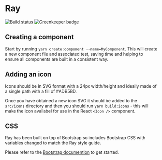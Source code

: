 # Ray

[![Build status](https://badge.buildkite.com/71a56e0a65b60c1d9e1c42dd098c254e23eb0415ba57cbbfca.svg)](https://buildkite.com/lightful/ray-tests) [![Greenkeeper badge](https://badges.greenkeeper.io/lightfulhelps/ray.svg?token=1f15595b2a61987ddb90cc7c2731dd0efa8769eb99c5d68df71f6aea54526dff&ts=1534852138081)](https://greenkeeper.io/)

## Creating a component

Start by running `yarn create:component --name=MyComponent`. This will create a new component file and associated test, saving time and helping to ensure all components are built in a consistent way.

## Adding an icon

Icons should be in SVG format with a 24px width/height and ideally made of a single path with a fill of #ADB5BD.

Once you have obtained a new icon SVG it should be added to the `src/icons` directory and then you should run `yarn build:icons` - this will make the icon availabel for use in the React `<Icon />` component.

## CSS

Ray has been built on top of Bootstrap so includes Bootstrap CSS with variables changed to match the Ray style guide.

Please refer to the [Bootstrap documention](https://getbootstrap.com/docs/4.1/getting-started/introduction/) to get started.
